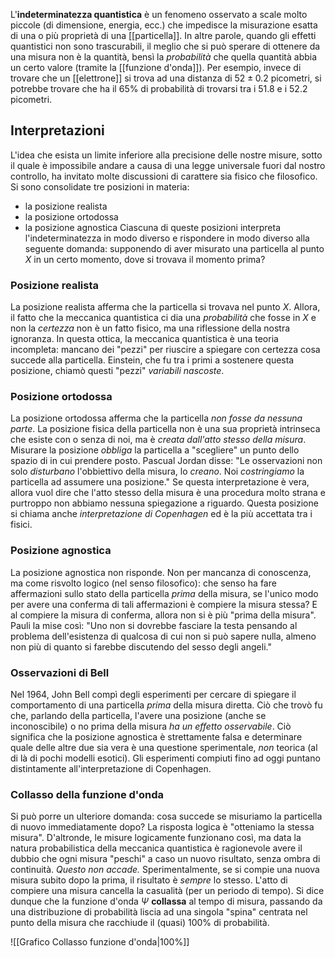 L'**indeterminatezza quantistica** è un fenomeno osservato a scale molto piccole (di dimensione, energia, ecc.) che impedisce la misurazione esatta di una o più proprietà di una [[particella]]. In altre parole, quando gli effetti quantistici non sono trascurabili, il meglio che si può sperare di ottenere da una misura non è la quantità, bensì la *probabilità* che quella quantità abbia un certo valore (tramite la [[funzione d'onda]]). Per esempio, invece di trovare che un [[elettrone]] si trova ad una distanza di $52\pm0.2$ picometri, si potrebbe trovare che ha il 65% di probabilità di trovarsi tra i 51.8 e i 52.2 picometri.
## Interpretazioni
L'idea che esista un limite inferiore alla precisione delle nostre misure, sotto il quale è impossibile andare a causa di una legge universale fuori dal nostro controllo, ha invitato molte discussioni di carattere sia fisico che filosofico. Si sono consolidate tre posizioni in materia:
- la posizione realista
- la posizione ortodossa
- la posizione agnostica
Ciascuna di queste posizioni interpreta l'indeterminatezza in modo diverso e rispondere in modo diverso alla seguente domanda: supponendo di aver misurato una particella al punto $X$ in un certo momento, dove si trovava il momento prima?
### Posizione realista
La posizione realista afferma che la particella si trovava nel punto $X$. Allora, il fatto che la meccanica quantistica ci dia una *probabilità* che fosse in $X$ e non la *certezza* non è un fatto fisico, ma una riflessione della nostra ignoranza. In questa ottica, la meccanica quantistica è una teoria incompleta: mancano dei "pezzi" per riuscire a spiegare con certezza cosa succede alla particella. Einstein, che fu tra i primi a sostenere questa posizione, chiamò questi "pezzi" *variabili nascoste*.
### Posizione ortodossa
La posizione ortodossa afferma che la particella *non fosse da nessuna parte*. La posizione fisica della particella non è una sua proprietà intrinseca che esiste con o senza di noi, ma è *creata dall'atto stesso della misura*. Misurare la posizione *obbliga* la particella a "scegliere" un punto dello spazio di in cui prendere posto. Pascual Jordan disse: "Le osservazioni non solo *disturbano* l'obbiettivo della misura, lo *creano*. Noi *costringiamo* la particella ad assumere una posizione." Se questa interpretazione è vera, allora vuol dire che l'atto stesso della misura è una procedura molto strana e purtroppo non abbiamo nessuna spiegazione a riguardo. Questa posizione si chiama anche *interpretazione di Copenhagen* ed è la più accettata tra i fisici.
### Posizione agnostica
La posizione agnostica non risponde. Non per mancanza di conoscenza, ma come risvolto logico (nel senso filosofico): che senso ha fare affermazioni sullo stato della particella *prima* della misura, se l'unico modo per avere una conferma di tali affermazioni è compiere la misura stessa? E al compiere la misura di conferma, allora non si è più "prima della misura". Pauli la mise così: "Uno non si dovrebbe fasciare la testa pensando al problema dell'esistenza di qualcosa di cui non si può sapere nulla, almeno non più di quanto si farebbe discutendo del sesso degli angeli."
### Osservazioni di Bell
Nel 1964, John Bell compì degli esperimenti per cercare di spiegare il comportamento di una particella *prima* della misura diretta. Ciò che trovò fu che, parlando della particella, l'avere una posizione (anche se inconoscibile) o no prima della misura *ha un effetto osservabile*. Ciò significa che la posizione agnostica è strettamente falsa e determinare quale delle altre due sia vera è una questione sperimentale, *non* teorica (al di là di pochi modelli esotici). Gli esperimenti compiuti fino ad oggi puntano distintamente all'interpretazione di Copenhagen.
### Collasso della funzione d'onda
Si può porre un ulteriore domanda: cosa succede se misuriamo la particella di nuovo immediatamente dopo? La risposta logica è "otteniamo la stessa misura". D'altronde, le misure logicamente funzionano così, ma data la natura probabilistica della meccanica quantistica è ragionevole avere il dubbio che ogni misura "peschi" a caso un nuovo risultato, senza ombra di continuità. *Questo non accade.* Sperimentalmente, se si compie una nuova misura subito dopo la prima, il risultato è *sempre* lo stesso. L'atto di compiere una misura cancella la casualità (per un periodo di tempo). Si dice dunque che la funzione d'onda $\Psi$ **collassa** al tempo di misura, passando da una distribuzione di probabilità liscia ad una singola "spina" centrata nel punto della misura che racchiude il (quasi) 100% di probabilità.

![[Grafico Collasso funzione d'onda|100%]]

